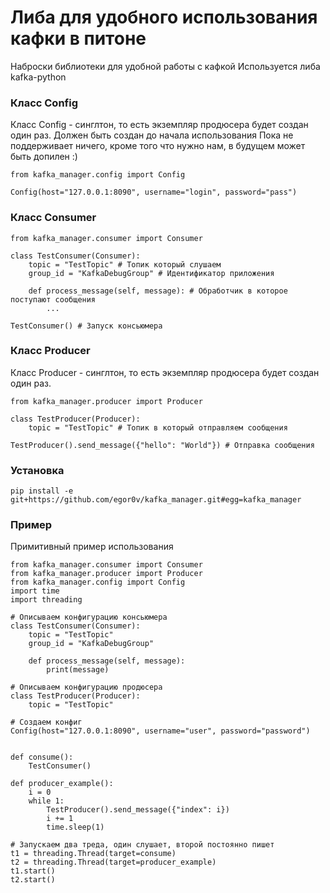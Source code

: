 

# Либа для удобного использования кафки в питоне

Наброски библиотеки для удобной работы с кафкой
Используется либа kafka-python

### Класс Config
Класс Config - синглтон, то есть экземпляр продюсера будет создан один раз.
Должен быть создан до начала использования
Пока не поддерживает ничего, кроме того что нужно нам, в будущем может быть допилен :)

    from kafka_manager.config import Config

    Config(host="127.0.0.1:8090", username="login", password="pass")


### Класс Consumer
    
    from kafka_manager.consumer import Consumer

    class TestConsumer(Consumer):
        topic = "TestTopic" # Топик который слушаем
        group_id = "KafkaDebugGroup" # Идентификатор приложения

        def process_message(self, message): # Обработчик в которое поступают сообщения
            ...
    
    TestConsumer() # Запуск консьюмера

### Класс Producer
Класс Producer - синглтон, то есть экземпляр продюсера будет создан один раз.

    from kafka_manager.producer import Producer

    class TestProducer(Producer):
        topic = "TestTopic" # Топик в который отправляем сообщения
    
    TestProducer().send_message({"hello": "World"}) # Отправка сообщения

### Установка
 
    pip install -e git+https://github.com/egor0v/kafka_manager.git#egg=kafka_manager

### Пример
Примитивный пример использования

    from kafka_manager.consumer import Consumer
    from kafka_manager.producer import Producer
    from kafka_manager.config import Config
    import time
    import threading

    # Описываем конфигурацию консьюмера
    class TestConsumer(Consumer):
        topic = "TestTopic"
        group_id = "KafkaDebugGroup"

        def process_message(self, message):
            print(message)

    # Описываем конфигурацию продюсера
    class TestProducer(Producer):
        topic = "TestTopic"

    # Создаем конфиг
    Config(host="127.0.0.1:8090", username="user", password="password")


    def consume():
        TestConsumer()

    def producer_example():
        i = 0
        while 1:
            TestProducer().send_message({"index": i})
            i += 1
            time.sleep(1)

    # Запускаем два треда, один слушает, второй постоянно пишет
    t1 = threading.Thread(target=consume)
    t2 = threading.Thread(target=producer_example)
    t1.start()
    t2.start()